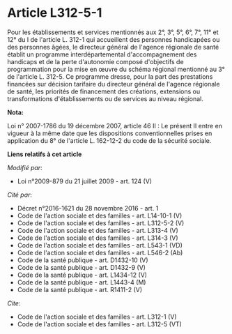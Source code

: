 # Article L312-5-1

Pour les établissements et services mentionnés aux 2°, 3°, 5°, 6°, 7°, 11° et 12° du I de l'article L. 312-1 qui accueillent
des personnes handicapées ou des personnes âgées, le directeur général de l'agence régionale de santé établit un programme
interdépartemental d'accompagnement des handicaps et de la perte d'autonomie composé d'objectifs de programmation pour la
mise en œuvre du schéma régional mentionné au 3° de l'article L. 312-5. Ce programme dresse, pour la part des prestations
financées sur décision tarifaire du directeur général de l'agence régionale de santé, les priorités de financement des
créations, extensions ou transformations d'établissements ou de services au niveau régional.

**Nota:**

Loi n° 2007-1786 du 19 décembre 2007, article 46 II : Le présent II entre en vigueur à la même date que les dispositions
conventionnelles prises en application du 8° de l'article L. 162-12-2 du code de la sécurité sociale.

**Liens relatifs à cet article**

_Modifié par_:

  - Loi n°2009-879 du 21 juillet 2009 - art. 124 (V)

_Cité par_:

  - Décret n°2016-1621 du 28 novembre 2016 - art. 1
  - Code de l'action sociale et des familles - art. L14-10-1 (V)
  - Code de l'action sociale et des familles - art. L312-5-2 (V)
  - Code de l'action sociale et des familles - art. L313-4 (V)
  - Code de l'action sociale et des familles - art. L314-3 (V)
  - Code de l'action sociale et des familles - art. L543-1 (VD)
  - Code de l'action sociale et des familles - art. L546-2 (Ab)
  - Code de la santé publique - art. D1432-10 (V)
  - Code de la santé publique - art. D1432-9 (V)
  - Code de la santé publique - art. L1434-12 (V)
  - Code de la santé publique - art. L1443-4 (M)
  - Code de la santé publique - art. R1411-2 (V)

_Cite_:

  - Code de l'action sociale et des familles - art. L312-1 (V)
  - Code de l'action sociale et des familles - art. L312-5 (VT)
